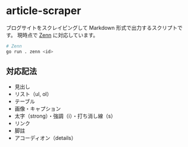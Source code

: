 # article-scraper

ブログサイトをスクレイピングして Markdown 形式で出力するスクリプトです。
現時点で [Zenn](https://zenn.dev) に対応しています。

```bash
# Zenn
go run . zenn <id>
```

## 対応記法

- 見出し
- リスト（ul, ol）
- テーブル
- 画像・キャプション
- 太字（strong）・強調（i）・打ち消し線（s）
- リンク
- 脚註
- アコーディオン（details）
